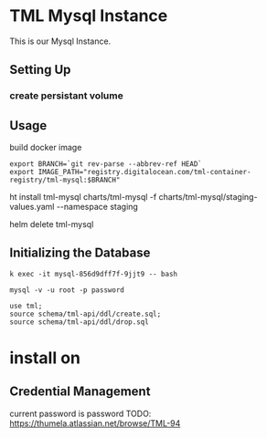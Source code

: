 # TML Mysql Instance

This is our Mysql Instance.

## Setting Up

### create persistant volume

## Usage

build docker image
```
export BRANCH=`git rev-parse --abbrev-ref HEAD`
export IMAGE_PATH="registry.digitalocean.com/tml-container-registry/tml-mysql:$BRANCH"
```

ht install tml-mysql charts/tml-mysql -f charts/tml-mysql/staging-values.yaml --namespace staging


helm delete tml-mysql

## Initializing the Database

```
k exec -it mysql-856d9dff7f-9jjt9 -- bash

mysql -v -u root -p password

use tml;
source schema/tml-api/ddl/create.sql;
source schema/tml-api/ddl/drop.sql
```

# install on
## Credential Management
current password is password TODO: https://thumela.atlassian.net/browse/TML-94

